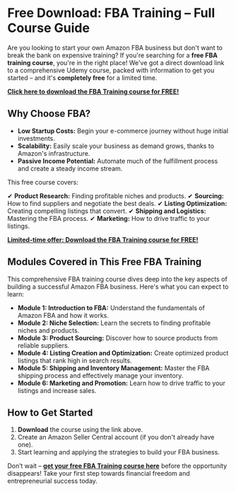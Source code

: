 # Free Download: FBA Training – Full Course Guide

Are you looking to start your own Amazon FBA business but don't want to break the bank on expensive training? If you're searching for a **free FBA training course**, you're in the right place! We've got a direct download link to a comprehensive Udemy course, packed with information to get you started – and it's **completely free** for a limited time.

[**Click here to download the FBA Training course for FREE!**](https://udemywork.com/fba-training)

## Why Choose FBA?

*   **Low Startup Costs:** Begin your e-commerce journey without huge initial investments.
*   **Scalability:** Easily scale your business as demand grows, thanks to Amazon's infrastructure.
*   **Passive Income Potential:** Automate much of the fulfillment process and create a steady income stream.

This free course covers:

✔ **Product Research:** Finding profitable niches and products.
✔ **Sourcing:** How to find suppliers and negotiate the best deals.
✔ **Listing Optimization:** Creating compelling listings that convert.
✔ **Shipping and Logistics:** Mastering the FBA process.
✔ **Marketing:** How to drive traffic to your listings.

[**Limited-time offer: Download the FBA Training course for FREE!**](https://udemywork.com/fba-training)

## Modules Covered in This Free FBA Training

This comprehensive FBA training course dives deep into the key aspects of building a successful Amazon FBA business. Here's what you can expect to learn:

*   **Module 1: Introduction to FBA:** Understand the fundamentals of Amazon FBA and how it works.
*   **Module 2: Niche Selection:** Learn the secrets to finding profitable niches and products.
*   **Module 3: Product Sourcing:** Discover how to source products from reliable suppliers.
*   **Module 4: Listing Creation and Optimization:** Create optimized product listings that rank high in search results.
*   **Module 5: Shipping and Inventory Management:** Master the FBA shipping process and effectively manage your inventory.
*   **Module 6: Marketing and Promotion:** Learn how to drive traffic to your listings and increase sales.

## How to Get Started

1.  **Download** the course using the link above.
2.  Create an Amazon Seller Central account (if you don't already have one).
3.  Start learning and applying the strategies to build your FBA business.

Don’t wait – **[get your free FBA Training course here](https://udemywork.com/fba-training)** before the opportunity disappears! Take your first step towards financial freedom and entrepreneurial success today.
